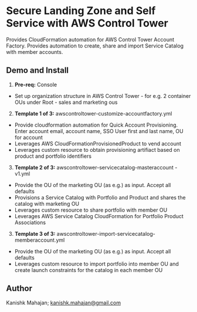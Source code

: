 <p align="center">
</p>

# Secure Landing Zone and Self Service with AWS Control Tower

Provides CloudFormation automation for AWS Control Tower Account Factory. Provides automation to create, share and import Service Catalog with member accounts. 

## Demo and Install


1. **Pre-req:** Console
* Set up organization structure in AWS Control Tower - for e.g. 2 container OUs under Root - sales and marketing ous

2. **Template 1 of 3:**  awscontroltower-customize-accountfactory.yml
* Provide cloudformation automation for Quick Account Provisioning. Enter account email, account name, SSO User first and last name, OU for account
* Leverages AWS CloudFormationProvisionedProduct to vend account 
* Leverages custom resource to obtain provisioning artifiact based on product and portfolio identifiers

3. **Template 2 of 3:**  awscontroltower-servicecatalog-masteraccount -v1.yml
* Provide the OU of the marketing OU (as e.g.) as input. Accept all defaults
* Provisions a Service Catalog with Portfolio and Product and shares the catalog with marketing OU
* Leverages custom resource to share portfolio with member OU
* Leverages AWS Service Catalog CloudFormation for Portfolio Product Associations

3. **Template 3 of 3:**  awscontroltower-import-servicecatalog-memberaccount.yml
* Provide the OU of the marketing OU (as e.g.) as input. Accept all defaults
* Leverages custom resource to import portfolio into member OU and create launch constraints for the catalog in each member OU



## Author

Kanishk Mahajan; kanishk.mahajan@gmail.com

